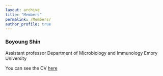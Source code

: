 ```yaml
---
layout: archive
title: "Members"
permalink: /Members/
author_profile: true
---
```




### Boyoung Shin

Assistant professor
Department of Microbiology and Immunology
Emory University


You can see the CV [here](https://boyoung-shin.github.io/files/BShin_CV.pdf)
